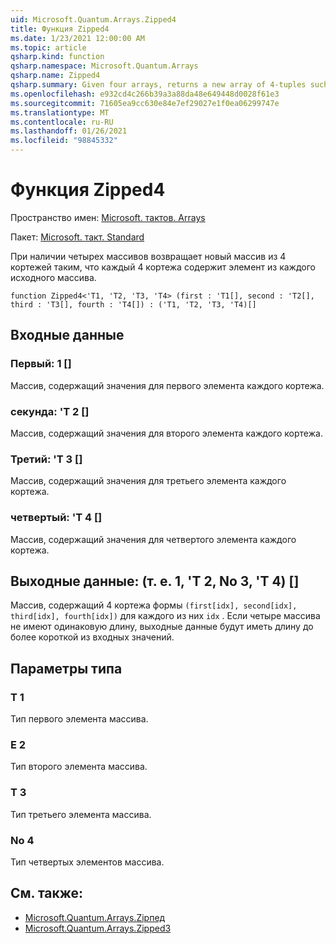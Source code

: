 ```yaml
---
uid: Microsoft.Quantum.Arrays.Zipped4
title: Функция Zipped4
ms.date: 1/23/2021 12:00:00 AM
ms.topic: article
qsharp.kind: function
qsharp.namespace: Microsoft.Quantum.Arrays
qsharp.name: Zipped4
qsharp.summary: Given four arrays, returns a new array of 4-tuples such that each 4-tuple contains an element from each original array.
ms.openlocfilehash: e932cd4c266b39a3a88da48e649448d0028f61e3
ms.sourcegitcommit: 71605ea9cc630e84e7ef29027e1f0ea06299747e
ms.translationtype: MT
ms.contentlocale: ru-RU
ms.lasthandoff: 01/26/2021
ms.locfileid: "98845332"
---
```

# <a name="zipped4-function"></a>Функция Zipped4

Пространство имен: [Microsoft. тактов. Arrays](xref:Microsoft.Quantum.Arrays)

Пакет: [Microsoft. такт. Standard](https://nuget.org/packages/Microsoft.Quantum.Standard)


При наличии четырех массивов возвращает новый массив из 4 кортежей таким, что каждый 4 кортежа содержит элемент из каждого исходного массива.

```qsharp
function Zipped4<'T1, 'T2, 'T3, 'T4> (first : 'T1[], second : 'T2[], third : 'T3[], fourth : 'T4[]) : ('T1, 'T2, 'T3, 'T4)[]
```


## <a name="input"></a>Входные данные

### <a name="first--t1"></a>Первый: 1 []

Массив, содержащий значения для первого элемента каждого кортежа.


### <a name="second--t2"></a>секунда: 'T 2 []

Массив, содержащий значения для второго элемента каждого кортежа.


### <a name="third--t3"></a>Третий: 'T 3 []

Массив, содержащий значения для третьего элемента каждого кортежа.


### <a name="fourth--t4"></a>четвертый: 'T 4 []

Массив, содержащий значения для четвертого элемента каждого кортежа.



## <a name="output--t1t2t3t4"></a>Выходные данные: (т. е. 1, 'T 2, No 3, 'T 4) []

Массив, содержащий 4 кортежа формы `(first[idx], second[idx], third[idx], fourth[idx])` для каждого из них `idx` . Если четыре массива не имеют одинаковую длину, выходные данные будут иметь длину до более короткой из входных значений.

## <a name="type-parameters"></a>Параметры типа

### <a name="t1"></a>Т 1

Тип первого элемента массива.
### <a name="t2"></a>Е 2

Тип второго элемента массива.
### <a name="t3"></a>Т 3

Тип третьего элемента массива.
### <a name="t4"></a>No 4

Тип четвертых элементов массива.

## <a name="see-also"></a>См. также:

- [Microsoft.Quantum.Arrays.Zipпед](xref:Microsoft.Quantum.Arrays.Zipped)
- [Microsoft.Quantum.Arrays.Zipped3](xref:Microsoft.Quantum.Arrays.Zipped3)